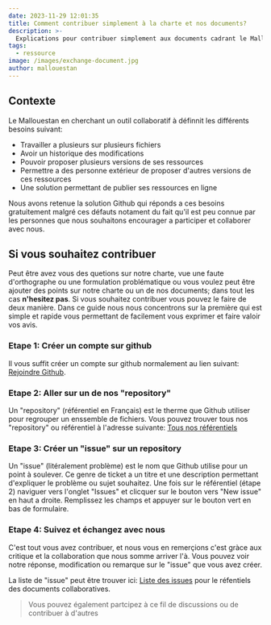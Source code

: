 ```yaml
---
date: 2023-11-29 12:01:35
title: Comment contribuer simplement à la charte et nos documents?
description: >-
  Explications pour contribuer simplement aux documents cadrant le Mallouestan
tags:
  - ressource
image: /images/exchange-document.jpg
author: mallouestan
---
```


## Contexte

Le Mallouestan en cherchant un outil collaboratif à définnit les différents besoins suivant:

- Travailler a plusieurs sur plusieurs fichiers
- Avoir un historique des modifications
- Pouvoir proposer plusieurs versions de ses ressources
- Permettre a des personne extérieur de proposer d'autres versions de ces ressources
- Une solution permettant de publier ses ressources en ligne

Nous avons retenue la solution Github qui réponds a ces besoins gratuitement malgré ces défauts notament du fait qu'il est peu connue par les personnes que nous souhaitons encourager a participer et collaborer avec nous.

## Si vous souhaitez contribuer

Peut être avez vous des quetions sur notre charte, vue une faute d'orthographe ou une formulation problématique ou vous voulez peut être ajouter des points sur notre charte ou un de nos documents; dans tout les cas **n'hesitez pas**. Si vous souhaitez contribuer vous pouvez le faire de deux manière. Dans ce guide nous nous concentrons sur la première qui est simple et rapide vous permettant de facilement vous exprimer et faire valoir vos avis. 

### Etape 1: Créer un compte sur github

Il vous suffit créer un compte sur github normalement au lien suivant: [Rejoindre Github](https://github.com/join).

### Etape 2: Aller sur un de nos "repository"

Un "repository" (référentiel en Français) est le therme que Github utiliser pour regrouper un enssemble de fichiers. Vous pouvez trouver tous nos "repository" ou référentiel à l'adresse suivante: [Tous nos référentiels](https://github.com/orgs/Association-Mallouestan/repositories)

### Etape 3: Créer un "issue" sur un repository

Un "issue" (litéralement problème) est le nom que Github utilise pour un point à soulever. Ce genre de ticket a un titre et une description permettant d'expliquer le problème ou sujet souhaitez. Une fois sur le référentiel (étape 2) naviguer vers l'onglet "Issues" et clicquer sur le bouton vers "New issue" en haut a droite. Remplissez les champs et appuyer sur le bouton vert en bas de formulaire.

### Etape 4: Suivez et échangez avec nous
C'est tout vous avez contribuer, et nous vous en remerçions c'est gràce aux critique et la collaboration que nous somme arriver l'à. Vous pouvez voir notre réponse, modification ou remarque sur le "issue" que vous avez créer.

La liste de "issue" peut être trouver ici: [Liste des issues](https://github.com/Association-Mallouestan/docs.mallouestan.github.io/issues) pour le réfentiels des documents collaboratives.

> Vous pouvez également partcipez à ce fil de discussions ou de contribuer à d'autres

